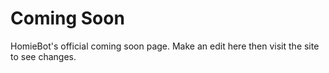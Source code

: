 Coming Soon
===========
HomieBot's official coming soon page. Make an edit here then visit the site to see changes.
